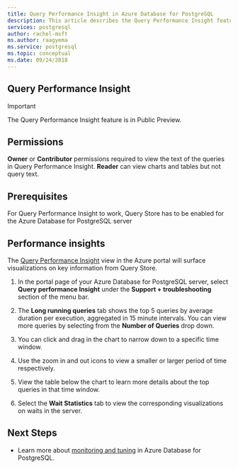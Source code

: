 ```yaml
---
title: Query Performance Insight in Azure Database for PostgreSQL
description: This article describes the Query Performance Insight feature in Azure Database for PostgreSQL.
services: postgresql
author: rachel-msft
ms.author: raagyema
ms.service: postgresql
ms.topic: conceptual
ms.date: 09/24/2018
---
```


## Query Performance Insight 

> [!IMPORTANT]
> The Query Performance Insight feature is in Public Preview. 




## Permissions
**Owner** or **Contributor** permissions required to view the text of the queries in Query Performance Insight. **Reader** can view charts and tables but not query text.

## Prerequisites
For Query Performance Insight to work, Query Store has to be enabled for the Azure Database for PostgreSQL server

## Performance insights
The [Query Performance Insight](concepts-query-performance-insight.md) view in the Azure portal will surface visualizations on key information from Query Store. 

1. In the portal page of your Azure Database for PostgreSQL server, select **Query performance Insight** under the **Support + troubleshooting** section of the menu bar.

2. The **Long running queries** tab shows the top 5 queries by average duration per execution, aggregated in 15 minute intervals. You can view more queries by selecting from the **Number of Queries** drop down.

3. You can click and drag in the chart to narrow down to a specific time window.

4. Use the zoom in and out icons to view a smaller or larger period of time respectively.

5. View the table below the chart to learn more details about the top queries in that time window.

6. Select the **Wait Statistics** tab to view the corresponding visualizations on waits in the server.

## Next Steps
- Learn more about [monitoring and tuning](concepts-monitoring.md) in Azure Database for PostgreSQL.


